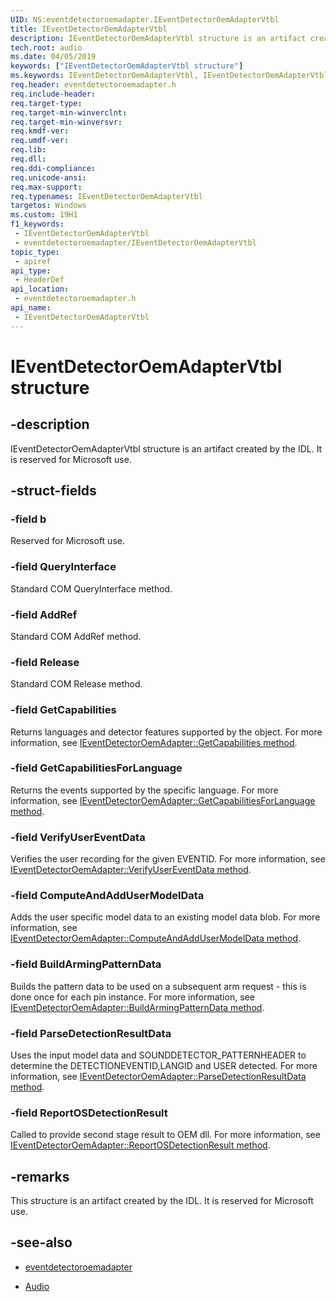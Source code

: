 ```yaml
---
UID: NS:eventdetectoroemadapter.IEventDetectorOemAdapterVtbl
title: IEventDetectorOemAdapterVtbl
description: IEventDetectorOemAdapterVtbl structure is an artifact created by the IDL. It is reserved for Microsoft use.
tech.root: audio
ms.date: 04/05/2019
keywords: ["IEventDetectorOemAdapterVtbl structure"]
ms.keywords: IEventDetectorOemAdapterVtbl, IEventDetectorOemAdapterVtbl,
req.header: eventdetectoroemadapter.h
req.include-header: 
req.target-type: 
req.target-min-winverclnt: 
req.target-min-winversvr: 
req.kmdf-ver: 
req.umdf-ver: 
req.lib: 
req.dll: 
req.ddi-compliance: 
req.unicode-ansi: 
req.max-support: 
req.typenames: IEventDetectorOemAdapterVtbl
targetos: Windows
ms.custom: 19H1
f1_keywords:
 - IEventDetectorOemAdapterVtbl
 - eventdetectoroemadapter/IEventDetectorOemAdapterVtbl
topic_type:
 - apiref
api_type:
 - HeaderDef
api_location:
 - eventdetectoroemadapter.h
api_name:
 - IEventDetectorOemAdapterVtbl
---
```


# IEventDetectorOemAdapterVtbl structure


## -description

IEventDetectorOemAdapterVtbl structure is an artifact created by the IDL. It is reserved for Microsoft use.

## -struct-fields

### -field b

 
Reserved for Microsoft use.

### -field QueryInterface

Standard COM QueryInterface method.

### -field AddRef

Standard COM AddRef method.

### -field Release

Standard COM Release method.

### -field GetCapabilities

Returns languages and detector features supported by the object. For more information, see [IEventDetectorOemAdapter::GetCapabilities method](nf-eventdetectoroemadapter-ieventdetectoroemadapter-getcapabilities.md).

### -field GetCapabilitiesForLanguage

Returns the events supported by the specific language. For more information, see [IEventDetectorOemAdapter::GetCapabilitiesForLanguage method](nf-eventdetectoroemadapter-ieventdetectoroemadapter-getcapabilitiesforlanguage.md).

### -field VerifyUserEventData

Verifies the user recording for the given EVENTID. For more information, see [IEventDetectorOemAdapter::VerifyUserEventData method](nf-eventdetectoroemadapter-ieventdetectoroemadapter-verifyusereventdata.md).

### -field ComputeAndAddUserModelData

Adds the user specific model data to an existing model data blob. For more information, see [IEventDetectorOemAdapter::ComputeAndAddUserModelData method](nf-eventdetectoroemadapter-ieventdetectoroemadapter-computeandaddusermodeldata.md).

### -field BuildArmingPatternData

Builds the pattern data to be used on a subsequent arm request - this is done once for each pin instance. For more information, see [IEventDetectorOemAdapter::BuildArmingPatternData method](nf-eventdetectoroemadapter-ieventdetectoroemadapter-buildarmingpatterndata.md).

### -field ParseDetectionResultData

Uses the input model data and SOUNDDETECTOR_PATTERNHEADER to determine the DETECTIONEVENTID,LANGID and USER detected.
For more information, see [IEventDetectorOemAdapter::ParseDetectionResultData method](nf-eventdetectoroemadapter-ieventdetectoroemadapter-parsedetectionresultdata.md).

### -field ReportOSDetectionResult

Called to provide second stage result to OEM dll. For more information, see [IEventDetectorOemAdapter::ReportOSDetectionResult method](nf-eventdetectoroemadapter-ieventdetectoroemadapter-reportosdetectionresult.md).

## -remarks

This structure is an artifact created by the IDL. It is reserved for Microsoft use.

## -see-also

- [eventdetectoroemadapter](../eventdetectoroemadapter/index.md)

- [Audio](../_audio/index.md)

